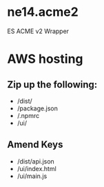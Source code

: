 # ne14.acme2
ES ACME v2 Wrapper

# AWS hosting
## Zip up the following:
 - /dist/
 - /package.json
 - /.npmrc
 - /ui/

## Amend Keys
 - /dist/api.json
 - /ui/index.html
 - /ui/main.js

[//]: # (See https://www.google.com/recaptcha/admin#list)
